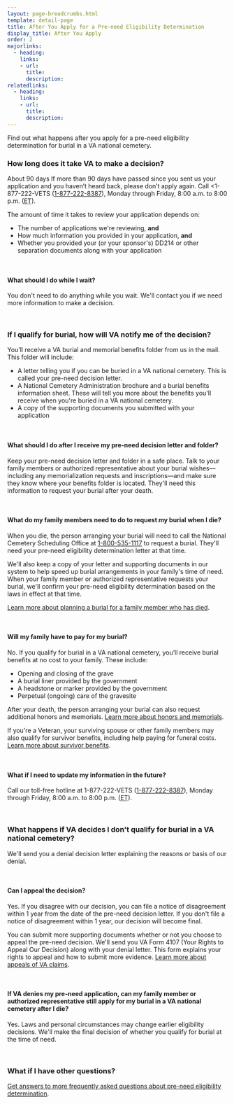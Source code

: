 ```yaml
---
layout: page-breadcrumbs.html
template: detail-page
title: After You Apply for a Pre-need Eligibility Determination
display_title: After You Apply
order: 2
majorlinks:
  - heading:
    links:
    - url:
      title:
      description:
relatedlinks:
  - heading:
    links:
    - url:
      title:
      description:
---
```


<div class="va-introtext">

Find out what happens after you apply for a pre-need eligibility determination for burial in a VA national cemetery.

</div>

### How long does it take VA to make a decision?

<div class="card information" markdown="0">
<span class="number">About 90 days</span>
<span class="description">If more than 90 days have passed since you sent us your application and you haven’t heard back, please don’t apply again. Call <1-877-222-VETS (<a href="tel:+18772228387">1-877-222-8387</a>), Monday through Friday, 8:00 a.m. to 8:00 p.m. (<abbr title="eastern time">ET</abbr>).</span>
</div>

The amount of time it takes to review your application depends on:
- The number of applications we're reviewing, **and**
- How much information you provided in your application, **and**
- Whether you provided your (or your sponsor's) DD214 or other separation documents along with your application

<br>

#### What should I do while I wait?

You don't need to do anything while you wait. We'll contact you if we need more information to make a decision.

<br>

### If I qualify for burial, how will VA notify me of the decision?

You’ll receive a VA burial and memorial benefits folder from us in the mail. This folder will include:

- A letter telling you if you can be buried in a VA national cemetery. This is called your pre-need decision letter.
- A National Cemetery Administration brochure and a burial benefits information sheet. These will tell you more about the benefits you'll receive when you're buried in a VA national cemetery.
- A copy of the supporting documents you submitted with your application

<br>

#### What should I do after I receive my pre-need decision letter and folder?

Keep your pre-need decision letter and folder in a safe place. Talk to your family members or authorized representative about your burial wishes—including any memorialization requests and inscriptions—and make sure they know where your benefits folder is located. They'll need this information to request your burial after your death.

<br>

#### What do my family members need to do to request my burial when I die?

When you die, the person arranging your burial will need to call the National Cemetery Scheduling Office at <a href="tel:+1-800-535-1117">1-800-535-1117</a> to request a burial. They'll need your pre-need eligibility determination letter at that time.

We'll also keep a copy of your letter and supporting documents in our system to help speed up burial arrangements in your family's time of need. When your family member or authorized representative requests your burial, we'll confirm your pre-need eligibility determination based on the laws in effect at that time.

[Learn more about planning a burial for a family member who has died](/burials-and-memorials/burial-planning).

<br>

#### Will my family have to pay for my burial?

No. If you qualify for burial in a VA national cemetery, you’ll receive burial benefits at no cost to your family. These include:

- Opening and closing of the grave
- A burial liner provided by the government
- A headstone or marker provided by the government
- Perpetual (ongoing) care of the gravesite

After your death, the person arranging your burial can also request additional honors and memorials. [Learn more about honors and memorials](/burials-and-memorials/honor/).

If you're a Veteran, your surviving spouse or other family members may also qualify for survivor benefits, including help paying for funeral costs. [Learn more about survivor benefits](/burials-and-memorials/survivor-and-dependent-benefits/).

<br>

#### What if I need to update my information in the future?

Call our toll-free hotline at 1-877-222-VETS (<a href="tel:+18772228387">1-877-222-8387</a>), Monday through Friday, 8:00 a.m. to 8:00 p.m. (<abbr title="eastern time">ET</abbr>).

<br>

### What happens if VA decides I don't qualify for burial in a VA national cemetery?

We'll send you a denial decision letter explaining the reasons or basis of our denial.

<br>

#### Can I appeal the decision?

Yes. If you disagree with our decision, you can file a notice of disagreement within 1 year from the date of the pre-need decision letter. If you don't file a notice of disagreement within 1 year, our decision will become final.

You can submit more supporting documents whether or not you choose to appeal the pre-need decision. We'll send you VA Form 4107 (Your Rights to Appeal Our Decision) along with your denial letter. This form explains your rights to appeal and how to submit more evidence. [Learn more about appeals of VA claims](http://www.va.gov/opa/publications/benefits_book/benefits_chap14.asp).

<br>

#### If VA denies my pre-need application, can my family member or authorized representative still apply for my burial in a VA national cemetery after I die?

Yes. Laws and personal circumstances may change earlier eligibility decisions. We'll make the final decision of whether you qualify for burial at the time of need.

<br>

### What if I have other questions?

[Get answers to more frequently asked questions about pre-need eligibility determination](https://www.cem.va.gov/CEM/pre-need/FAQ/).
